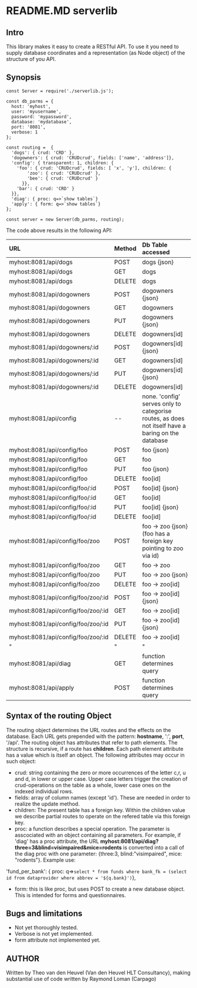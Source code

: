 # README.MD serverlib

## Intro

This library makes it easy to create a RESTful API.
To use it you need to supply database coordinates and a representation
(as Node object)
of the structure of you API.

## Synopsis

```
const Server = require('./serverlib.js');

const db_parms = {
  host: 'myhost',
  user: 'myusername',
  password: 'mypassword',
  database: 'mydatabase',
  port: '8081',
  verbose: 1
};

const routing =  {
  'dogs': { crud: 'CRD' },
  'dogowners': { crud: 'CRUDcrud', fields: ['name', 'address']},
  'config': { transparent: 1, children: {
    'foo': { crud: 'CRUDcrud', fields: [ 'x', 'y'], children: {
        'zoo': { crud: 'CRUDcrud' },
        'bee': { crud: 'CRUDcrud' }
      }},
    'bar': { crud: 'CRD' }
  }},
  'diag': { proc: q=>`show tables`}
  'apply': { form: q=>`show tables`}
};

const server = new Server(db_parms, routing);
```

The code above results in the following API:

| URL     | Method | Db Table accessed    |
| :------------- | :------------- | :--------------|
| myhost:8081/api/dogs       | POST |  dogs {json} |
| myhost:8081/api/dogs       | GET |  dogs |
| myhost:8081/api/dogs       | DELETE |  dogs |
| myhost:8081/api/dogowners       | POST |  dogowners {json} |
| myhost:8081/api/dogowners       | GET |  dogowners |
| myhost:8081/api/dogowners       | PUT |  dogowners {json}|
| myhost:8081/api/dogowners       | DELETE |  dogowners[id] |
| myhost:8081/api/dogowners/:id      | POST |  dogowners[id] {json} |
| myhost:8081/api/dogowners/:id       | GET |  dogowners[id] |
| myhost:8081/api/dogowners/:id       | PUT |  dogowners[id] {json}|
| myhost:8081/api/dogowners/:id       | DELETE | dogowners[id] |
| myhost:8081/api/config       | -- |  none. 'config' serves only to categorise routes, as does not itself have a baring on the database |
| myhost:8081/api/config/foo       | POST |  foo {json} |
| myhost:8081/api/config/foo       | GET |  foo |
| myhost:8081/api/config/foo       | PUT |  foo {json}|
| myhost:8081/api/config/foo       | DELETE |  foo[id] |
| myhost:8081/api/config/foo/:id      | POST |  foo[id] {json} |
| myhost:8081/api/config/foo/:id       | GET |  foo[id] |
| myhost:8081/api/config/foo/:id       | PUT |  foo[id] {json}|
| myhost:8081/api/config/foo/:id       | DELETE |  foo[id] |
| myhost:8081/api/config/foo/zoo       | POST |  foo -> zoo {json} (foo has a foreign key pointing to zoo via id) |
| myhost:8081/api/config/foo/zoo       | GET |  foo -> zoo |
| myhost:8081/api/config/foo/zoo       | PUT |  foo -> zoo {json}|
| myhost:8081/api/config/foo/zoo       | DELETE |  foo -> zoo[id] |
| myhost:8081/api/config/foo/zoo/:id      | POST |  foo -> zoo[id] {json} |
| myhost:8081/api/config/foo/zoo/:id       | GET |  foo -> zoo[id] |
| myhost:8081/api/config/foo/zoo/:id       | PUT |  foo -> zoo[id] {json}|
| myhost:8081/api/config/foo/zoo/:id       | DELETE |  foo -> zoo[id] |
| " | " | " |
| myhost:8081/api/diag | GET | function determines query |
| myhost:8081/api/apply | POST | function determines query |

## Syntax of the routing Object

The routing object determines the URL routes and the effects on the database.
Each URL gets prepended with the pattern: __hostname__, ':',  __port__, '/api'.
The routing object has attributes that refer to path elements. The structure
is recursive, if a route has __children__. Each path element attribute has a value
which is itself an object. The following attributes may occur in such object:

+ crud: string containing the zero or more occurrences of the letter c,r, u and d, in lower or upper case. Upper case letters trigger the creation of crud-operations on the table as a whole, lower case ones on the indexed individual rows.
+ fields: array of column names (except 'id'). These are needed in order to realize the update method.
+ children: The present table has a foreign key. Within the children value we describe partial routes to operate on the refered table via this foreign key.
+ proc: a function describes a special operation. The parameter is asscociated with an object containing all parameters. For example, if 'diag' has a proc attribute, the URL
__myhost:8081/api/diag?three=3&blind=visimpaired&mice=rodents__
is converted into a call of the diag proc with one parameter: {three:3, blind:"visimpaired", mice: "rodents"}. Example use:

'fund_per_bank': { proc: q=>`select * from funds where bank_fk = (select id from dataprovider where abbrev = '${q.bank}')`},


+ form: this is like proc, but uses POST to create a new database object. This is intended for forms and questionnaires.

## Bugs and limitations

+ Not yet thoroughly tested.
+ Verbose is not yet implemented.
+ form attribute not implemented yet.

## AUTHOR

Written by Theo van den Heuvel (Van den Heuvel HLT Consultancy), making substantial use of code written by Raymond Loman (Carpago)
